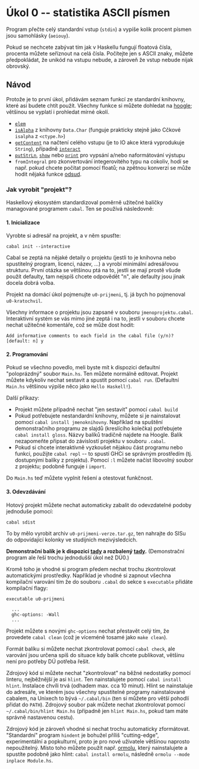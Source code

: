 
# Úkol 0 -- statistika ASCII písmen

Program přečte celý standardní vstup (`stdin`) a vypíše kolik procent písmen jsou samohlásky (`aeiouy`).

Pokud se nechcete zabývat tím jak v Haskellu fungují floatová čísla, procenta můžete seříznout na celá čísla. Počítejte jen s ASCII znaky, můžete předpokládat, že unikód na vstupu nebude, a zároveň že vstup nebude nijak obrovský.

## Návod

Protože je to první úkol, přidávám seznam funkcí ze standardní knihovny, které asi budete chtít použít. Všechny funkce si můžete dohledat na [hoogle](https://hoogle.haskell.org/); většinou se vyplatí i prohledat mírné okolí.

- [`elem`](https://hackage.haskell.org/package/base-4.14.0.0/docs/Prelude.html#v:elem)
- [`isAlpha`](https://hackage.haskell.org/package/base/docs/Data-Char.html#v:isAlpha) z knihovny `Data.Char` (funguje prakticky stejně jako Cčkové `isalpha` z `<ctype.h>`)
- [`getContent`](https://hackage.haskell.org/package/base-4.14.0.0/docs/Prelude.html#v:getContents) na načtení celého vstupu (je to IO akce která vyprodukuje `String`), případně [`interact`](https://hackage.haskell.org/package/base-4.14.0.0/docs/Prelude.html#v:interact)
- [`putStrLn`](https://hackage.haskell.org/package/base/docs/Prelude.html#v:putStrLn), [`show`](https://hackage.haskell.org/package/base/docs/Prelude.html#v:show) nebo [`print`](https://hackage.haskell.org/package/base/docs/Prelude.html#v:print) pro vypsání a/nebo naformátování výstupu
- `fromIntegral` pro zkonvertování integerovitého typu na cokoliv, hodí se např. pokud chcete počítat pomocí floatů; na zpětnou konverzi se může hodit nějaká funkce [odsud](https://hackage.haskell.org/package/base-4.14.0.0/docs/Prelude.html#v:truncate).

### Jak vyrobit "projekt"?

Haskellový ekosystém standardizoval poměrně užitečné balíčky managované programem `cabal`. Ten se používá následovně:

#### 1. Inicializace

Vyrobte si adresář na projekt, a v něm spusťte:
```
cabal init --interactive
```
Cabal se zeptá na nějaké detaily o projektu (jestli to je knihovna nebo spustitelný program, licenci, název, ...) a vyrobí minimální adresářovou strukturu. První otázka se většinou ptá na to, jestli se mají prostě všude použít defaulty, tam nejspíš chcete odpovědět "n", ale defaulty jsou jinak docela dobrá volba.

Projekt na domácí úkol pojmenujte `u0-prijmeni`, tj. já bych ho pojmenoval `u0-kratochvil`.

Všechny informace o projektu jsou zapsané v souboru `jmenoprojektu.cabal`. Interaktivní systém se vás mimo jiné zeptá i na to, jestli v souboru chcete nechat užitečné komentáře, což se může dost hodit:
```
Add informative comments to each field in the cabal file (y/n)? [default: n] y
```

#### 2. Programování

Pokud se všechno povedlo, meli byste mít k dispozici defaultní "poloprázdný" soubor `Main.hs`. Ten můžete normálně editovat. Projekt můžete kdykoliv nechat sestavit a spustit pomocí `cabal run`. (Defaultní `Main.hs` většinou výpíše něco jako `Hello Haskell!`).

Další příkazy:
- Projekt můžete případně nechat "jen sestavit" pomocí `cabal build`
- Pokud potřebujete nestandardní knihovny, můžete si je nainstalovat pomocí `cabal install jmenoknihovny`. Například na spuštění demonstračního programu ze slajdů (kreslícího kolečka) potřebujete `cabal install gloss`. Názvy balíků tradičně najdete na Hoogle. Balík nezapomeňte připsat do závislostí projektu v souboru `.cabal`.
- Pokud si chcete interaktivně vyzkoušet nějakou část programu nebo funkci, použijte `cabal repl` -- to spustí GHCi se správným prostředím (tj. dostupnými balíky z projektu). Pomocí `:l` můžete načíst libovolný soubor z projektu; podobně funguje i `import`.

Do `Main.hs` teď můžete vyplnit řešení a otestovat funkčnost.

#### 3. Odevzdávání

Hotový projekt můžete nechat automaticky zabalit do odevzdatelné podoby jednoduše pomocí:
```
cabal sdist
```
To by mělo vyrobit archiv `u0-prijmeni-verze.tar.gz`, ten nahrajte do SISu do odpovídající kolonky ve studijních mezivýsledcích.

**Demonstrační balík je k dispozici [tady](u0-kratochvil-0.1.0.0.tar.gz) a rozbalený [tady](u0-kratochvil-0.1.0.0/).** (Demonstrační program ale řeší trochu jednodušší úkol než DÚ0.)

Kromě toho je vhodné si program předem nechat trochu zkontrolovat automatickými prostředky. Například je vhodné si zapnout všechna kompilační varování tím že do souboru `.cabal` do sekce s `executable` přidáte kompilační flagy:
```
executable u0-prijmeni

  ...
  ghc-options: -Wall
  ...
```

Projekt můžete s novými `ghc-options` nechat přestavět celý tím, že provedete `cabal clean` (což je víceméně tosamé jako `make clean`).

Formát balíku si můžete nechat zkontrolovat pomocí `cabal check`, ale varování jsou určena spíš do situace kdy balík chcete publikovat, většinu není pro potřeby DÚ potřeba řešit.

Zdrojový kód si můžete nechat "zkontrolovat" na běžné nedostatky pomocí linteru, nejběžnější je asi `hlint`. Ten nainstalujete pomocí `cabal install hlint`. Instalace chvíli trvá (odhadem max. cca 10 minut). Hlint se nainstaluje do adresáře, ve kterém jsou všechny spustitelné programy nainstalované cabalem, na Unixech to bývá `~/.cabal/bin` (ten si můžete pro větší pohodlí přidat do `PATH`). Zdrojový soubor pak můžete nechat zkontrolovat pomocí `~/.cabal/bin/hlint Main.hs` (případně jen `hlint Main.hs`, pokud tam máte správně nastavenou cestu).

Zdrojový kód je zároveň vhodné si nechat trochu automaticky zformátovat. "Standardní" program `hindent` je bohužel příliš "cutting-edge", experimentální a popkulturní, proto je pro nové uživatele většinou naprosto nepoužitelný. Místo toho můžete použít např. [ormolu](https://github.com/tweag/ormolu), který nainstalujete a spustíte podobně jako hlint: `cabal install ormolu`, následně `ormolu --mode inplace Module.hs`.
